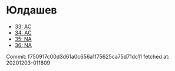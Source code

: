 # Юлдашев
- [33: AC](33.md)
- [34: AC](34.md)
- [35: NA](35.md)
- [36: NA](36.md)

Commit: f750917c00d3d61a0c656a1f75625ca75d71dc11
 fetched at: 20201203-011809
